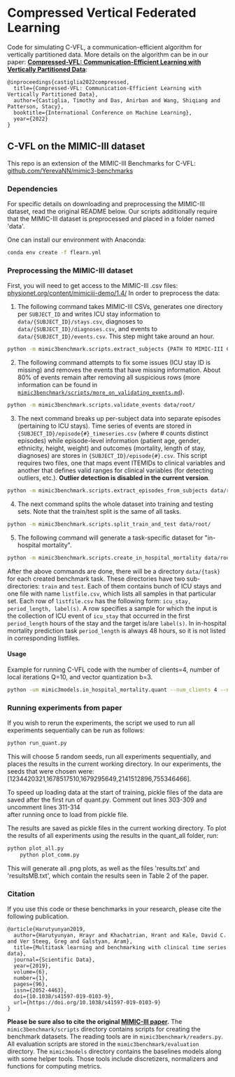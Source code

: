 # Compressed Vertical Federated Learning

Code for simulating C-VFL, a communication-efficient algorithm for vertically partitioned data.
More details on the algorithm can be in our paper: [**Compressed-VFL: Communication-Efficient Learning with Vertically
Partitioned Data**](https://arxiv.org/abs/2206.08330):

```
@inproceedings{castiglia2022compressed,
  title={Compressed-VFL: Communication-Efficient Learning with Vertically Partitioned Data},
  author={Castiglia, Timothy and Das, Anirban and Wang, Shiqiang and Patterson, Stacy},
  booktitle={International Conference on Machine Learning},
  year={2022}
}
```

## C-VFL on the MIMIC-III dataset

This repo is an extension of the MIMIC-III Benchmarks for C-VFL: [github.com/YerevaNN/mimic3-benchmarks](https://github.com/YerevaNN/mimic3-benchmarks)

### Dependencies
For specific details on downloading and preprocessing the MIMIC-III dataset, 
read the original README below.
Our scripts additionally require that the MIMIC-III
dataset is preprocessed and placed in a folder
named 'data'.

One can install our environment with Anaconda:
```bash
conda env create -f flearn.yml 
```

### Preprocessing the MIMIC-III dataset
First, you will need to get access to the MIMIC-III .csv files: [physionet.org/content/mimiciii-demo/1.4/](https://physionet.org/content/mimiciii-demo/1.4/)
In order to preprocess the data:
    
1. The following command takes MIMIC-III CSVs, generates one directory per `SUBJECT_ID` and writes ICU stay information to `data/{SUBJECT_ID}/stays.csv`, diagnoses to `data/{SUBJECT_ID}/diagnoses.csv`, and events to `data/{SUBJECT_ID}/events.csv`. This step might take around an hour.
```bash
python -m mimic3benchmark.scripts.extract_subjects {PATH TO MIMIC-III CSVs} data/root/
```

2. The following command attempts to fix some issues (ICU stay ID is missing) and removes the events that have missing information. About 80% of events remain after removing all suspicious rows (more information can be found in [`mimic3benchmark/scripts/more_on_validating_events.md`](mimic3benchmark/scripts/more_on_validating_events.md)).

```bash
python -m mimic3benchmark.scripts.validate_events data/root/
```

3. The next command breaks up per-subject data into separate episodes (pertaining to ICU stays). Time series of events are stored in ```{SUBJECT_ID}/episode{#}_timeseries.csv``` (where # counts distinct episodes) while episode-level information (patient age, gender, ethnicity, height, weight) and outcomes (mortality, length of stay, diagnoses) are stores in ```{SUBJECT_ID}/episode{#}.csv```. This script requires two files, one that maps event ITEMIDs to clinical variables and another that defines valid ranges for clinical variables (for detecting outliers, etc.). **Outlier detection is disabled in the current version**.

```bash
python -m mimic3benchmark.scripts.extract_episodes_from_subjects data/root/
```

4. The next command splits the whole dataset into training and testing sets. Note that the train/test split is the same of all tasks.

```bash
python -m mimic3benchmark.scripts.split_train_and_test data/root/
```
	
5. The following command will generate a task-specific dataset for "in-hospital mortality".

```bash
python -m mimic3benchmark.scripts.create_in_hospital_mortality data/root/ data/in-hospital-mortality/
```

After the above commands are done, there will be a directory `data/{task}` for each created benchmark task.
These directories have two sub-directories: `train` and `test`.
Each of them contains bunch of ICU stays and one file with name `listfile.csv`, which lists all samples in that particular set.
Each row of `listfile.csv` has the following form: `icu_stay, period_length, label(s)`.
A row specifies a sample for which the input is the collection of ICU event of `icu_stay` that occurred in the first `period_length` hours of the stay and the target is/are `label(s)`.
In in-hospital mortality prediction task `period_length` is always 48 hours, so it is not listed in corresponding listfiles.

#### Usage
Example for running C-VFL code with the number of clients=4, number of local iterations Q=10, and vector quantization b=3.
```bash
python -um mimic3models.in_hospital_mortality.quant --num_clients 4 --network mimic3models/keras_models/lstm.py --dim 16 --timestep 1.0 --depth 1 --mode train --seed {seed} --lr 0.01 --batch_size 1000 --output_dir mimic3models/in_hospital_mortality --epochs 1000 --local_epochs 10 --quant_level 8 --vecdim 2 --comp quantize
```

### Running experiments from paper
If you wish to rerun the experiments,
the script we used to run all experiments sequentially
can be run as follows:
```bash
python run_quant.py
```
This will choose 5 random seeds, run all experiments sequentially,
and places the results in the current working directory.
In our experiments, the seeds that were chosen were:
[1234420321,1678517510,1679295649,2141512896,755346466].

To speed up loading data at the start of training, pickle
files of the data are saved after the first run of quant.py.
Comment out lines 303-309 and uncomment lines 311-314  
after running once to load from pickle file. 

The results are saved as pickle files in the current working directory.
To plot the results of all experiments using the results in
the quant_all folder, run:
```bash
python plot_all.py
    python plot_comm.py
```
This will generate all .png plots, as well as the files
'results.txt' and 'resultsMB.txt', which contain the
results seen in Table 2 of the paper.

### Citation

If you use this code or these benchmarks in your research, please cite the following publication.
```
@article{Harutyunyan2019,
  author={Harutyunyan, Hrayr and Khachatrian, Hrant and Kale, David C. and Ver Steeg, Greg and Galstyan, Aram},
  title={Multitask learning and benchmarking with clinical time series data},
  journal={Scientific Data},
  year={2019},
  volume={6},
  number={1},
  pages={96},
  issn={2052-4463},
  doi={10.1038/s41597-019-0103-9},
  url={https://doi.org/10.1038/s41597-019-0103-9}
}
```
**Please be sure also to cite the original [MIMIC-III paper](http://www.nature.com/articles/sdata201635).**
The `mimic3benchmark/scripts` directory contains scripts for creating the benchmark datasets.
The reading tools are in `mimic3benchmark/readers.py`.
All evaluation scripts are stored in the `mimic3benchmark/evaluation` directory.
The `mimic3models` directory contains the baselines models along with some helper tools.
Those tools include discretizers, normalizers and functions for computing metrics.

